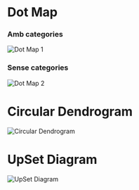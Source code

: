 
# Dot Map 

### Amb categories

![Dot Map 1](/Visualitzacio-Dades-PAC-2/docs/assets/density_map_1.png)

### Sense categories

![Dot Map 2](/Visualitzacio-Dades-PAC-2/docs/assets/density_map_2.png)

# Circular Dendrogram

![Circular Dendrogram](/Visualitzacio-Dades-PAC-2/docs/assets/circular_dendrogram.png)

# UpSet Diagram

![UpSet Diagram](/Visualitzacio-Dades-PAC-2/docs/assets/UpSet_diagram.png)
